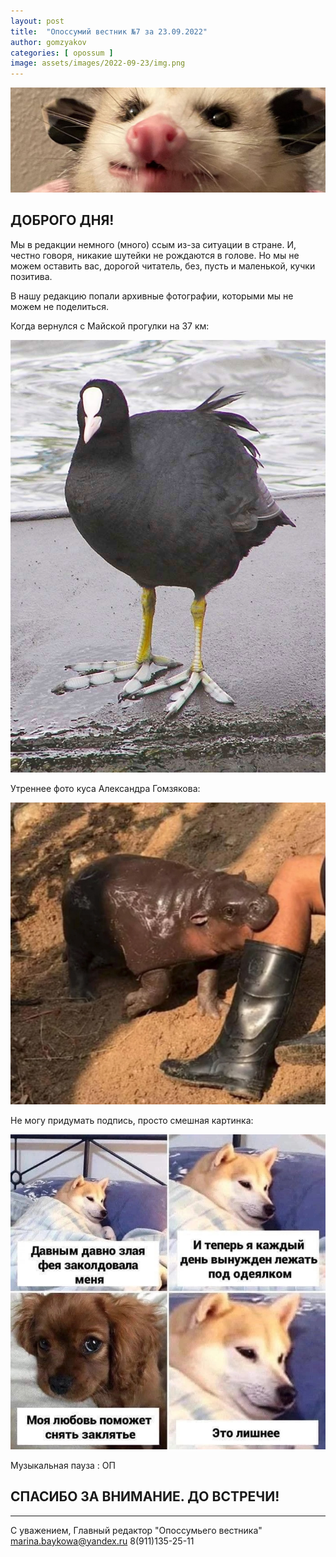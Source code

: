 ```yaml
---
layout: post
title:  "Опоссумий вестник №7 за 23.09.2022"
author: gomzyakov
categories: [ opossum ]
image: assets/images/2022-09-23/img.png
---
```


![img.png](../assets/images/2022-09-23/img.png)

## ДОБРОГО ДНЯ!

Мы в редакции немного (много) ссым из-за ситуации в стране. И, честно говоря, никакие шутейки не рождаются в голове. Но мы не можем оставить вас, дорогой читатель, без, пусть и маленькой, кучки позитива.

В нашу редакцию попали архивные фотографии, которыми мы не можем не поделиться.

Когда вернулся с Майской прогулки на 37 км:

![img_1.png](../assets/images/2022-09-23/img_1.png)

Утреннее фото куса Александра Гомзякова:

![img_2.png](../assets/images/2022-09-23/img_2.png)

Не могу придумать подпись, просто смешная картинка:

![img_3.png](../assets/images/2022-09-23/img_3.png)

Музыкальная пауза : ОП

## СПАСИБО ЗА ВНИМАНИЕ. ДО ВСТРЕЧИ!

---

С уважением, Главный редактор "Опоссумьего вестника"
marina.baykowa@yandex.ru
8(911)135-25-11
